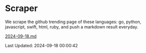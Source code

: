 # Scraper

We scrape the github trending page of these languages: go, python, javascript, swift, html, ruby, and push a markdown result everyday.

[2024-09-18.md](https://github.com/henson/Scraper/blob/master/2024-09-18.md)

Last Updated: 2024-09-18 00:00:42